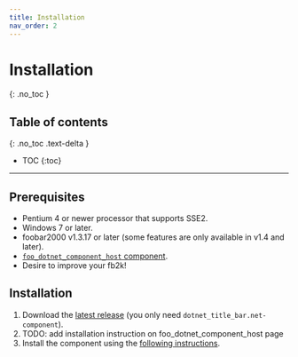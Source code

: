 ```yaml
---
title: Installation
nav_order: 2
---
```


# Installation
{: .no_toc }

## Table of contents
{: .no_toc .text-delta }

* TOC
{:toc}

---

## Prerequisites

 - Pentium 4 or newer processor that supports SSE2.
 - Windows 7 or later.
 - foobar2000 v1.3.17 or later (some features are only available in v1.4 and later).
 - [`foo_dotnet_component_host` component](https://theqwertiest.github.io/foo_dotnet_component_host/).
 - Desire to improve your fb2k!

## Installation

1. Download the [latest release](https://github.com/TheQwertiest/foo_title/releases/latest) (you only need `dotnet_title_bar.net-component`).
1. TODO: add installation instruction on foo_dotnet_component_host page
1. Install the component using the [following instructions](http://wiki.hydrogenaud.io/index.php?title=Foobar2000:How_to_install_a_component).